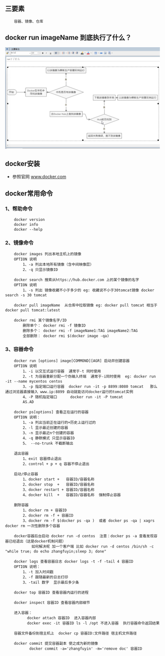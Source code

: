## 三要素
        容器、镜像、仓库

## docker run imageName 到底执行了什么？
![image](https://github.com/zhangfuyin/java/blob/master/docker/images/docker_run.jpeg)


## docker安装 
  * 参照官网 www.docker.com


## docker常用命令
### 1、帮助命令

        docker version
        docker info 
        docker --help

### 2、镜像命令

        docker images 列出本地主机上的镜像
        OPTION 说明
            1、-a 列出本地所有镜像（含中间映像层）
            2、-q 只显示镜像ID

        docker search 搜索从https://hub.docker.com 上的某个镜像的名字
        OPTION 说明
            1、-s 列出 镜像收藏不小于多少的 eg: 收藏说不小于30tomcat镜像 docker search -s 30 tomcat  

        docker pull imageName  从仓库中拉取镜像 eg: docker pull tomcat 相当于 docker pull tomcat:latest

        docker rmi 某个镜像名字/ID 
            删除单个： docker rmi -f 镜像ID
            删除多个： docker rmi -f imageName1:TAG imageName2:TAG
            全部删除： docker rmi $(docker image -qa)

### 3、容器命令

        docker run [options] image[COMMOND][AGR] 启动并创建容器
        OPTION 说明
            1、-i 以交互式运行容器  通常于-t 同时使用
            2、-t 为容器重新分配一个伪输入终端  通常于-i同时使用  eg: docker run -it --name mycentos centos
            3、-p 指定端口运行容器  docker run -it -p 8899:8080 tomcat   那么通过浏览器直接输入 www.ip:8899 自动就能访问docker运行的tomcat实例
            4、-P 随机指定端口      docker run -it -P tomcat
            AS.AD

        docker ps[options] 查看正在运行的容器
        OPTION 说明：
            1、-a 列出当前正在运行的+历史上运行过的
            2、-l 显示最近创建的容器
            3、-n 显示最近n个创建的容器
            4、-q 静默模式 只显示容器ID
            5、 --no-trunk 不截断输出
        
        退出容器
            1、exit 容器停止退出
            2、control + p + q 容器不停止退出

        启动/停止容器
            1、docker start +   容器ID/容器名称
            2、docker stop  +   容器ID/容器名称
            3、docker restart + 容器ID/容器名称
            4、docker kill  +   容器ID/容器名称  强制停止容器

        删除容器
            1、docker rm + 容器ID
            2、docker rm -f + 容器ID
            3、docker rm -f $(docker ps -qa )  或者 docker ps -qa | xagrs docker rm 一次性删除多个容器

        docker容器后台启动 docker run -d centos  注意：docker ps -a 查看发现容器已经退出（这是docker机制问题）
                如何解决呢 加一个客户端 比如 docker run -d centos /bin/sh -c "while true; do echo zhangfuyin;sleep 3; done"

        docker logs 查看容器日志 docker logs -t -f -tail 4 容器ID
        OPTION 说明：
            1、-t 加入时间戳
            2、-f 跟随最新的日志打印
            3、-tail 数字  显示最后多少条

        docker top 容器ID 查看容器内运行的进程

        docker inspect 容器ID 查看容器内部细节
        
        进入容器：
              docker attach 容器ID  进入容器内部
              docker exec -it 容器ID ls -l /opt 不进入容器  执行容器命令返回结果
              
        容器文件备份到宿主机上  docker cp 容器ID:文件路径 宿主机文件路径
        
        docker commit 提交容器副本 使之成为新的镜像
               docker commit -a='zhangfuyin' -m='remove doc' 容器ID
        
        
        
        
        

